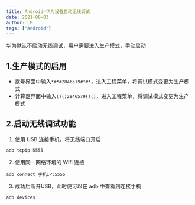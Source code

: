 ```yaml
---
title: Android—华为设备启动无线调试
date: 2021-08-03
author: LM
tags: ["Android"]
---
```


华为默认不启动无线调试，用户需要进入生产模式，手动启动

## 1.生产模式的启用

- 拨号界面中输入`*#*#2846579#*#*`，进入工程菜单，将调试模式变更为生产模式
- 计算器界面中输入`()()2846579()()`，进入工程菜单，将调试模式变更为生产模式

## 2.启动无线调试功能

1. 使用 USB 连接手机，将无线端口开启

```
adb tcpip 5555
```

2. 使用同一网络环境的 Wifi 连接

```
adb connect 手机IP:5555
```

3. 成功后断开USB，此时便可以在 adb 中查看到连接手机

```
adb devices
```

